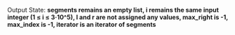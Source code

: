 Output State: **segments remains an empty list, i remains the same input integer (1 ≤ i ≤ 3·10^5), l and r are not assigned any values, max_right is -1, max_index is -1, iterator is an iterator of segments**